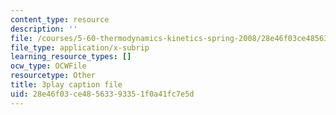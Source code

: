 ```yaml
---
content_type: resource
description: ''
file: /courses/5-60-thermodynamics-kinetics-spring-2008/28e46f03ce48563393351f0a41fc7e5d_g14939TMTCE.vtt
file_type: application/x-subrip
learning_resource_types: []
ocw_type: OCWFile
resourcetype: Other
title: 3play caption file
uid: 28e46f03-ce48-5633-9335-1f0a41fc7e5d
---
```

